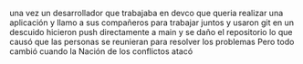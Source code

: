 una vez un desarrollador que trabajaba en devco
que queria realizar una aplicación
y llamo a sus compañeros para trabajar juntos y usaron git
en un descuido hicieron push directamente a main y se daño el repositorio
lo que causó que las personas se reunieran para resolver los problemas
Pero todo cambió cuando la Nación de los conflictos atacó